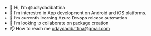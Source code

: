 - 👋 Hi, I’m @udaydadibattina
- 👀 I’m interested in App development on Android and iOS platforms. 
- 🌱 I’m currently learning Azure Devops release automation
- 💞️ I’m looking to collaborate on package creation
- 📫 How to reach me udaydadibattina@gmail.com

<!---
udaydadibattina/udaydadibattina is a ✨ special ✨ repository because its `README.md` (this file) appears on your GitHub profile.
You can click the Preview link to take a look at your changes.
--->

